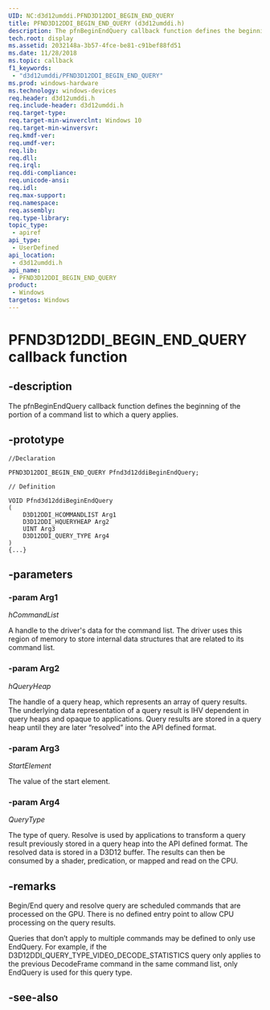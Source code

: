 ```yaml
---
UID: NC:d3d12umddi.PFND3D12DDI_BEGIN_END_QUERY
title: PFND3D12DDI_BEGIN_END_QUERY (d3d12umddi.h)
description: The pfnBeginEndQuery callback function defines the beginning of the portion of a command list to which a query applies.
tech.root: display
ms.assetid: 2032148a-3b57-4fce-be81-c91bef88fd51
ms.date: 11/28/2018
ms.topic: callback
f1_keywords:
 - "d3d12umddi/PFND3D12DDI_BEGIN_END_QUERY"
ms.prod: windows-hardware
ms.technology: windows-devices
req.header: d3d12umddi.h
req.include-header: d3d12umddi.h
req.target-type:
req.target-min-winverclnt: Windows 10
req.target-min-winversvr:
req.kmdf-ver:
req.umdf-ver:
req.lib:
req.dll:
req.irql: 
req.ddi-compliance:
req.unicode-ansi:
req.idl:
req.max-support:
req.namespace:
req.assembly:
req.type-library: 
topic_type: 
 - apiref
api_type: 
 - UserDefined
api_location: 
 - d3d12umddi.h
api_name: 
 - PFND3D12DDI_BEGIN_END_QUERY
product: 
 - Windows
targetos: Windows
---
```


# PFND3D12DDI_BEGIN_END_QUERY callback function

## -description

The pfnBeginEndQuery callback function defines the beginning of the portion of a command list to which a query applies.

## -prototype

```
//Declaration

PFND3D12DDI_BEGIN_END_QUERY Pfnd3d12ddiBeginEndQuery; 

// Definition

VOID Pfnd3d12ddiBeginEndQuery 
(
	D3D12DDI_HCOMMANDLIST Arg1
	D3D12DDI_HQUERYHEAP Arg2
	UINT Arg3
	D3D12DDI_QUERY_TYPE Arg4
)
{...}

```

## -parameters

### -param Arg1

*hCommandList*

A handle to the driver's data for the command list. The driver uses this region of memory to store internal data structures that are related to its command list.

### -param Arg2

*hQueryHeap*

The handle of a query heap, which represents an array of query results. The underlying data representation of a query result is IHV dependent in query heaps and opaque to applications.  Query results are stored in a query heap until they are later “resolved” into the API defined format.

### -param Arg3

*StartElement*

The value of the start element.

### -param Arg4

*QueryType*

The type of query. Resolve is used by applications to transform a query result previously stored in a query heap into the API defined format.  The resolved data is stored in a D3D12 buffer.  The results can then be consumed by a shader, predication, or mapped and read on the CPU.

## -remarks

Begin/End query and resolve query are scheduled commands that are processed on the GPU.  There is no defined entry point to allow CPU processing on the query results.

Queries that don’t apply to multiple commands may be defined to only use EndQuery.
For example, if the D3D12DDI_QUERY_TYPE_VIDEO_DECODE_STATISTICS query only applies to the previous DecodeFrame command in the same command list, only EndQuery is used for this query type.


## -see-also
